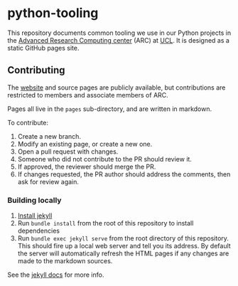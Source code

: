 # python-tooling
This repository documents common tooling we use in our Python projects in the [Advanced Research Computing center](https://www.ucl.ac.uk/arc/) (ARC) at [UCL](https://www.ucl.ac.uk).
It is designed as a static GitHub pages site.

## Contributing
The [website](https://ucl-arc.github.io/python-tooling/) and source pages are publicly available, but contributions are restricted to members and associate members of ARC.

Pages all live in the `pages` sub-directory, and are written in markdown.

To contribute:
1. Create a new branch.
2. Modify an existing page, or create a new one.
3. Open a pull request with changes.
4. Someone who did not contribute to the PR should review it.
5. If approved, the reviewer should merge the PR.
6. If changes requested, the PR author should address the comments, then ask for review again.

### Building locally
1. [Install jekyll](https://jekyllrb.com/docs/installation/)
2. Run `bundle install` from the root of this repository to install dependencies
3. Run `bundle exec jekyll serve` from the root directory of this repository. This should fire up a local web server and tell you its address. By default the server will automatically refresh the HTML pages if any changes are made to the markdown sources.

See the [jekyll docs](https://jekyllrb.com/docs/) for more info.
